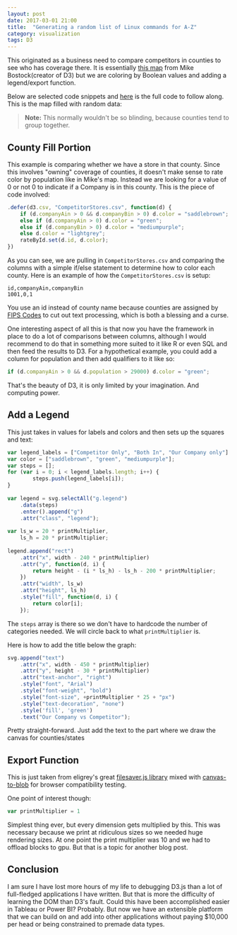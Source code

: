 ```yaml
---
layout: post
date: 2017-03-01 21:00
title:  "Generating a random list of Linux commands for A-Z"
category: visualization
tags: D3
---
```

This originated as a business need to compare competitors in counties to see who has coverage there. It is essentially [this map](https://bl.ocks.org/mbostock/4060606) from Mike Bostock(creator of D3) but we are coloring by Boolean values and adding a legend/export function.

Below are selected code snippets and [here](https://gist.github.com/graysonkent/d26150fbb0e0bde1db1920fe5e21a8a9) is the full code to follow along. This is the map filled with random data:



> **Note:** This normally wouldn't be so blinding, because counties tend to group together.

County Fill Portion
-------------------
This example is comparing whether we have a store in that county. Since this involves "owning" coverage of counties, it doesn't make sense to rate color by population like in Mike's map. Instead we are looking for a value of 0 or not 0 to indicate if a Company is in this county. This is the piece of code involved:

```JavaScript
.defer(d3.csv, "CompetitorStores.csv", function(d) {
    if (d.companyAin > 0 && d.companyBin > 0) d.color = "saddlebrown";
    else if (d.companyAin > 0) d.color = "green";
    else if (d.companyBin > 0) d.color = "mediumpurple";
    else d.color = "lightgrey";
    rateById.set(d.id, d.color);
})
```
As you can see, we are pulling in `CompetitorStores.csv` and comparing the columns with a simple if/else statement to determine how to color each county. Here is an example of how the `CompetitorStores.csv` is setup:


    id,companyAin,companyBin
    1001,0,1

You use an id instead of county name because counties are assigned by [FIPS Codes](https://www.census.gov/geo/reference/codes/cou.html) to cut out text processing, which is both a blessing and a curse.

One interesting aspect of all this is that now you have the framework in place to do a lot of comparisons between columns, although I would recommend to do that in something more suited to it like R or even SQL and then feed the results to D3. For a hypothetical example, you could add a column for population and then add qualifiers to it like so:

```JavaScript
if (d.companyAin > 0 && d.population > 29000) d.color = "green";
```

That's the beauty of D3, it is only limited by your imagination. And computing power.

Add a Legend
------------
This just takes in values for labels and colors and then sets up the squares and text:

```JavaScript
var legend_labels = ["Competitor Only", "Both In", "Our Company only"]
var color = ["saddlebrown", "green", "mediumpurple"];
var steps = [];
for (var i = 0; i < legend_labels.length; i++) {
        steps.push(legend_labels[i]);
}                  
 
var legend = svg.selectAll("g.legend")
    .data(steps)
    .enter().append("g")
    .attr("class", "legend");
 
var ls_w = 20 * printMultiplier,
    ls_h = 20 * printMultiplier;
 
legend.append("rect")
    .attr("x", width - 240 * printMultiplier)
    .attr("y", function(d, i) {
        return height - (i * ls_h) - ls_h - 200 * printMultiplier;
    })
    .attr("width", ls_w)
    .attr("height", ls_h)
    .style("fill", function(d, i) {
        return color[i];
    });
```
The `steps` array is there so we don't have to hardcode the number of categories needed. We will circle back to what `printMultiplier` is.

Here is how to add the title below the graph:

```JavaScript
svg.append("text")
    .attr("x", width - 450 * printMultiplier)
    .attr("y", height - 30 * printMultiplier)
    .attr("text-anchor", "right")
    .style("font", "Arial")
    .style("font-weight", "bold")
    .style("font-size", +printMultiplier * 25 + "px")
    .style("text-decoration", "none")
    .style('fill', 'green')
    .text("Our Company vs Competitor");
```
Pretty straight-forward. Just add the text to the part where we draw the canvas for counties/states

Export Function
---------------
This is just taken from eligrey's great [filesaver.js library](https://github.com/eligrey/FileSaver.js/) mixed with [canvas-to-blob](https://github.com/blueimp/JavaScript-Canvas-to-Blob) for browser compatibility testing.

One point of interest though:

```JavaScript
var printMultiplier = 1
```
Simplest thing ever, but every dimension gets multiplied by this. This was necessary because we print at ridiculous sizes so we needed huge rendering sizes. At one point the print multiplier was 10 and we had to offload blocks to gpu. But that is a topic for another blog post.


Conclusion
----------
I am sure I have lost more hours of my life to debugging D3.js than a lot of full-fledged applications I have written. But that is more the difficulty of learning the DOM than D3's fault. Could this have been accomplished easier in Tableau or Power BI? Probably. But now we have an extensible platform that we can build on and add into other applications without paying $10,000 per head or being constrained to premade data types.



